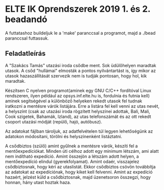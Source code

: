 # ELTE IK Oprendszerek 2019 1. és 2. beadandó

A futtatashoz buildeljuk le a 'make' paranccsal a programot,
majd a ./bead paranccsal futtassuk.

## Feladatleírás

A "Szakács Tamás" utazási iroda csődbe ment. Sok üdülőhelyen maradtak utasok. A csőd "hullámai" elmosták a pontos nyilvántartást is, így mikor az utasok hazaszállítását szervezik nem is tudják pontosan, hogy hol, kik maradtak.

Készítsen C nyelven programot(aminek egy GNU C/C++ fordítóval Linux rendszeren, ilyen például az opsys.inf.elte.hu is, fordulnia és futnia kell) aminek segítségével a különböző helyeken rekedt utasok fel tudnak iratkozni a mentésre várók listájára. Erre a listára fel kell venni az utas nevét, a helyszínt (csak az utazási iroda rögzített helyszínei adottak, Bali, Mali, Cook szigetek, Bahamák, Izland), az utas telefonszámát és az ott rekedt csoport utazási módját (repülő, hajó, autóbusz). 

Az adatokat fájlban tároljuk, az adatfelvételen túl legyen lehetőségünk az adatokon módosítani, törölni és helyszínenként listáztatni.

A csődbiztos (szülő) amint gyűlnek a mentésre várók, készíti fel a mentőexpedíciókat. Minden úti célhoz adott egy minimum létszám, ami alatt nem indítható expedíció. Amint összejön a létszám adott helyen, a mentőexpedíció elindul (gyerekfolyamat). Amint odaér, visszajelez csődbiztosnak, hogy kéri az utaslistát. Ekkor csődbiztos csövön továbbítja az adatokat az expedíciónak, hogy kiket kell felvenni. Amint az expedíció hazaért, jelzést küld a csődbiztosnak, majd üzenetsoron összegzi, hogy honnan, hány utast hoztak haza. 
